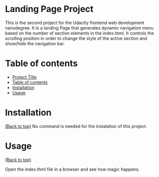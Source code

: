 <!-- Add banner here -->

# Landing Page Project
This is the second project for the Udacity frontend web development nanodegree.
It is a landing Page that generates dynamic navigation menu based on the number of section elements in the index.html.
It controls the scrolling position in order to change the style of the active section and show/hide the navigation bar.


# Table of contents

- [Project Title](#landing-page-project)
- [Table of contents](#table-of-contents)
- [Installation](#installation)
- [Usage](#usage)

# Installation
[(Back to top)](#table-of-contents)
No command is needed for the instalation of this project.


# Usage
[(Back to top)](#table-of-contents)

Open the index.thml file in a browser and see how magic happens.